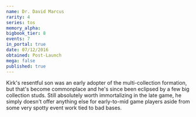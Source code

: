 ```yaml
---
name: Dr. David Marcus
rarity: 4
series: tos
memory_alpha:
bigbook_tier: 8
events: 7
in_portal: true
date: 07/12/2016
obtained: Post-Launch
mega: false
published: true
---
```


Kirk's resentful son was an early adopter of the multi-collection formation, but that's become commonplace and he's since been eclipsed by a few big collection studs. Still absolutely worth immortalizing in the late game, he simply doesn't offer anything else for early-to-mid game players aside from some very spotty event work tied to bad bases.

